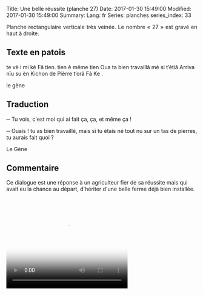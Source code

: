 Title: Une belle réussite (planche 27)
Date: 2017-01-30 15:49:00
Modified: 2017-01-30 15:49:00
Summary: 
Lang: fr
Series: planches
series_index: 33


<p style="text-align:justify;">Planche rectangulaire verticale très
veinée. Le nombre « 27 » est gravé en haut à droite.</p>

<figure class="image-block" style="float: right;">
  <img alt="" src="{static}/images/planche_27.png">
  <figcaption style="max-width: 219px"></figcaption>
</figure>

## Texte en patois

te vè i mi kè Fâ tien. tien è même tien Oua ta bien travaillâ mè si
t’ètiâ Arriva nïu su èn Kichon de Pièrre t’orâ Fâ Ke .

le gène

## Traduction

─  Tu vois, c'est moi qui ai fait ça, ça, et même ça !

─ Ouais ! tu as bien travaillé, mais si tu étais né tout nu sur un tas
  de pierres, tu aurais fait quoi ?

Le Gène

## Commentaire

Ce dialogue est une réponse à un agriculteur fier de sa réussite mais
qui avait eu la chance au départ, d'hériter d'une belle ferme déjà
bien installée.

<video width="320" height="240" controls
  poster="{static}/images/thumbnails/video_27.jpg">
  <source src="https://d1njpgd0ygatdn.cloudfront.net/video_27.mp4" type="video/mp4">
</video>
